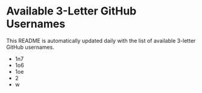 # Available 3-Letter GitHub Usernames

This README is automatically updated daily with the list of available 3-letter GitHub usernames.

- 1n7
- 1o6
- 1oe
- 2
- w
